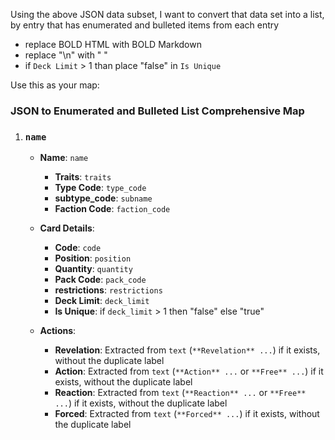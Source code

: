 Using the above JSON data subset, I want to convert that data set into a list, by entry that has enumerated and bulleted items from each entry

- replace BOLD HTML with BOLD Markdown
- replace "\n" with " "
- if `Deck Limit` > 1 than place "false" in `Is Unique`

Use this as your map:

### JSON to Enumerated and Bulleted List Comprehensive Map

1. ### `name`
    - **Name**: `name`
        - **Traits**: `traits`
        - **Type Code**: `type_code`
        - **subtype_code**: `subname`
        - **Faction Code**: `faction_code`

    - **Card Details**:
        - **Code**: `code`
        - **Position**: `position`
        - **Quantity**: `quantity`
        - **Pack Code**: `pack_code`
        - **restrictions**: `restrictions`
        - **Deck Limit**: `deck_limit`
        - **Is Unique**: if `deck_limit` > 1 then "false" else "true"

    - **Actions**:
        - **Revelation**: Extracted from `text` (`**Revelation** ...`) if it exists, without the duplicate label
        - **Action**: Extracted from `text` (`**Action** ...` or `**Free** ...`) if it exists, without the duplicate label
        - **Reaction**: Extracted from `text` (`**Reaction** ...` or `**Free** ...`) if it exists, without the duplicate label
        - **Forced**: Extracted from `text` (`**Forced** ...`) if it exists, without the duplicate label
